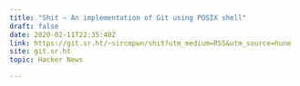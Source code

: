 ```yaml
---
title: "Shit – An implementation of Git using POSIX shell"
draft: false
date: 2020-02-11T22:35:48Z
link: https://git.sr.ht/~sircmpwn/shit?utm_medium=RSS&utm_source=hune
site: git.sr.ht
topic: Hacker News  

---
```

